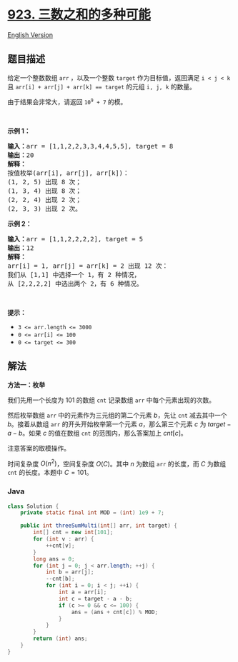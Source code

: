 # [923. 三数之和的多种可能](https://leetcode.cn/problems/3sum-with-multiplicity)

[English Version](/solution/0900-0999/0923.3Sum%20With%20Multiplicity/README_EN.md)

## 题目描述

<!-- 这里写题目描述 -->

<p>给定一个整数数组<meta charset="UTF-8" />&nbsp;<code>arr</code>&nbsp;，以及一个整数&nbsp;<code>target</code>&nbsp;作为目标值，返回满足 <code>i &lt; j &lt; k</code> 且<meta charset="UTF-8" />&nbsp;<code>arr[i] + arr[j] + arr[k] == target</code>&nbsp;的元组&nbsp;<code>i, j, k</code>&nbsp;的数量。</p>

<p>由于结果会非常大，请返回 <code>10<sup>9</sup>&nbsp;+ 7</code>&nbsp;的模。</p>

<p>&nbsp;</p>

<p><strong>示例 1：</strong></p>

<pre>
<strong>输入：</strong>arr = [1,1,2,2,3,3,4,4,5,5], target = 8
<strong>输出：</strong>20
<strong>解释：</strong>
按值枚举(arr[i], arr[j], arr[k])：
(1, 2, 5) 出现 8 次；
(1, 3, 4) 出现 8 次；
(2, 2, 4) 出现 2 次；
(2, 3, 3) 出现 2 次。
</pre>

<p><strong>示例 2：</strong></p>

<pre>
<strong>输入：</strong>arr = [1,1,2,2,2,2], target = 5
<strong>输出：</strong>12
<strong>解释：</strong>
arr[i] = 1, arr[j] = arr[k] = 2 出现 12 次：
我们从 [1,1] 中选择一个 1，有 2 种情况，
从 [2,2,2,2] 中选出两个 2，有 6 种情况。
</pre>

<p>&nbsp;</p>

<p><strong>提示：</strong></p>

<ul>
	<li><code>3 &lt;= arr.length &lt;= 3000</code></li>
	<li><code>0 &lt;= arr[i] &lt;= 100</code></li>
	<li><code>0 &lt;= target &lt;= 300</code></li>
</ul>

## 解法

**方法一：枚举**

我们先用一个长度为 $101$ 的数组 `cnt` 记录数组 `arr` 中每个元素出现的次数。

然后枚举数组 `arr` 中的元素作为三元组的第二个元素 $b$，先让 `cnt` 减去其中一个 $b$。接着从数组 `arr` 的开头开始枚举第一个元素 $a$，那么第三个元素 $c$ 为 $target - a - b$。如果 $c$ 的值在数组 `cnt` 的范围内，那么答案加上 $cnt[c]$。

注意答案的取模操作。

时间复杂度 $O(n^2)$，空间复杂度 $O(C)$。其中 $n$ 为数组 `arr` 的长度，而 $C$ 为数组 `cnt` 的长度。本题中 $C = 101$。

### **Java**

```java
class Solution {
    private static final int MOD = (int) 1e9 + 7;

    public int threeSumMulti(int[] arr, int target) {
        int[] cnt = new int[101];
        for (int v : arr) {
            ++cnt[v];
        }
        long ans = 0;
        for (int j = 0; j < arr.length; ++j) {
            int b = arr[j];
            --cnt[b];
            for (int i = 0; i < j; ++i) {
                int a = arr[i];
                int c = target - a - b;
                if (c >= 0 && c <= 100) {
                    ans = (ans + cnt[c]) % MOD;
                }
            }
        }
        return (int) ans;
    }
}
```
